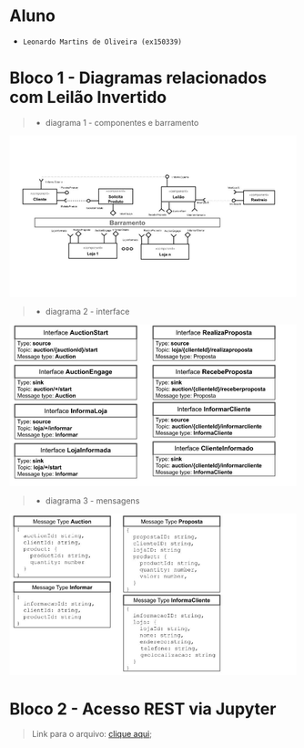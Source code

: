 # Aluno
* `Leonardo Martins de Oliveira (ex150339)`

# Bloco 1 - Diagramas relacionados com Leilão Invertido

> * diagrama 1 - componentes e barramento

![Diagrama 1](images/componentebarramento.png)

> * diagrama 2 - interface

![Diagrama 2](images/interface.png)


> * diagrama 3 - mensagens

![Diagrama 3](images/mensagens.png)

# Bloco 2 - Acesso REST via Jupyter

> Link para o arquivo: [clique aqui](notebook/lab5-tarefas.ipynb);
